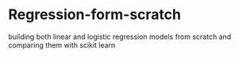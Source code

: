 # Regression-form-scratch
building both linear and logistic regression models from scratch and comparing them with scikit learn
